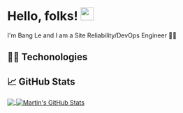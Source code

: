 # Hello, folks! <img src="https://raw.githubusercontent.com/MartinHeinz/MartinHeinz/master/wave.gif" width="30px">

I'm Bang Le and I am a Site Reliability/DevOps Engineer 🐻‍❄️
<!--
**lecongbang314/lecongbang314** is a ✨ _special_ ✨ repository because its `README.md` (this file) appears on your GitHub profile.

Here are some ideas to get you started:

- 🔭 I’m currently working on ...
- 🌱 I’m currently learning ...
- 👯 I’m looking to collaborate on ...
- 🤔 I’m looking for help with ...
- 💬 Ask me about ...
- 📫 How to reach me: ...
- 😄 Pronouns: ...
- ⚡ Fun fact: ...
-->

## 👨‍💻 Techonologies 


## &#x1f4c8; GitHub Stats

<a href="https://github.com/lecongbang314/lecongbang314">
  <img align="center" src="https://github-readme-stats.vercel.app/api/top-langs/?username=lecongbang314&hide=java,html,tex&title_color=ffffff&text_color=c9cacc&icon_color=2bbc8a&bg_color=1d1f21&langs_count=3" />
</a>
<a href="https://github.com/lecongbang314/lecongbang314">
  <img align="center" src="https://github-readme-stats.vercel.app/api?username=lecongbang314&show_icons=true&line_height=27&count_private=true&title_color=ffffff&text_color=c9cacc&icon_color=2bbc8a&bg_color=1d1f21" alt="Martin's GitHub Stats" />
</a>
